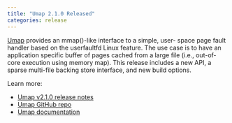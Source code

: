 ```yaml
---
title: "Umap 2.1.0 Released"
categories: release
---
```


[Umap](https://github.com/LLNL/umap) provides an mmap()-like interface to a simple, user- space page fault handler based on the userfaultfd Linux feature. The use case is to have an application specific buffer of pages cached from a large file (i.e., out-of-core execution using memory map). This release includes a new API, a sparse multi-file backing store interface, and new build options.

Learn more:

- [Umap v2.1.0 release notes](https://github.com/LLNL/umap/releases/tag/v2.1.0)
- [Umap GitHub repo](https://github.com/LLNL/umap)
- [Umap documentation](https://llnl-umap.readthedocs.io/en/develop/)
